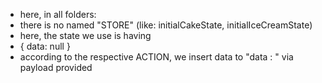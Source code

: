 - here, in all folders:
- there is no named "STORE" (like: initialCakeState, initialIceCreamState)
- here, the state we use is having 
- { data: null }
- according to the respective ACTION, we insert data to "data : " via payload provided